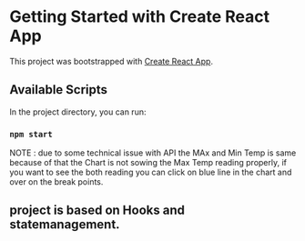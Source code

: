 # Getting Started with Create React App

This project was bootstrapped with [Create React App](https://github.com/facebook/create-react-app).

## Available Scripts

In the project directory, you can run:

### `npm start`

NOTE : due to some technical issue with API  the MAx and Min Temp is same because of that the Chart is not sowing the Max Temp reading properly,
if you want to see the both reading you can click on blue line in the chart and over on the break points.
## project is based on Hooks and statemanagement.
